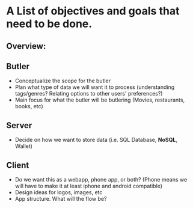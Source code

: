 # A List of objectives and goals that need to be done.

## Overview:

## Butler
- Conceptualize the scope for the butler  
- Plan what type of data we will want it to process (understanding tags/genres? Relating options to other users' preferences?)
- Main focus for what the butler will be butlering (Movies, restaurants, books, etc)

## Server 
- Decide on how we want to store data (i.e. SQL Database, **NoSQL**, Wallet)  

## Client
- Do we want this as a webapp, phone app, or both? (Phone means we will have to make it at least iphone and android compatible)
- Design ideas for logos, images, etc
- App structure. What will the flow be?

